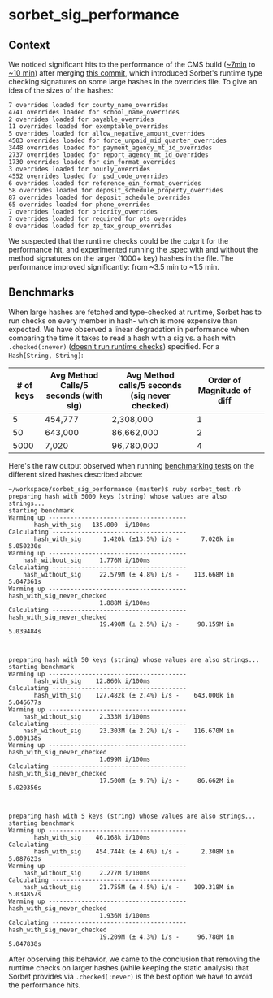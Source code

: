 # sorbet_sig_performance

<h2>Context</h2>

We noticed significant hits to the performance of the CMS build ([~7min](https://buildkite.com/gusto/payroll-reference-data-cms/builds/3075) to [~10 min](https://buildkite.com/gusto/payroll-reference-data-cms/builds/3145)) after merging [this commit](https://github.com/Gusto/payroll_reference_data_cms/pull/499/commits/2185d6ead3d5c7d9b51f68f53c3aa95bdadb871b),
which introduced Sorbet's runtime type checking signatures on some large hashes in the overrides file. To give an idea of the sizes of the hashes:

```
7 overrides loaded for county_name_overrides
4741 overrides loaded for school_name_overrides
2 overrides loaded for payable_overrides
11 overrides loaded for exemptable_overrides
5 overrides loaded for allow_negative_amount_overrides
4503 overrides loaded for force_unpaid_mid_quarter_overrides
3448 overrides loaded for payment_agency_mt_id_overrides
2737 overrides loaded for report_agency_mt_id_overrides
1730 overrides loaded for ein_format_overrides
3 overrides loaded for hourly_overrides
4552 overrides loaded for psd_code_overrides
6 overrides loaded for reference_ein_format_overrides
58 overrides loaded for deposit_schedule_property_overrides
87 overrides loaded for deposit_schedule_overrides
65 overrides loaded for phone_overrides
7 overrides loaded for priority_overrides
7 overrides loaded for required_for_pts_overrides
8 overrides loaded for zp_tax_group_overrides
```

We suspected that the runtime checks could be the culprit for the performance hit, and experimented running the .spec 
with and without the method signatures on the larger (1000+ key) hashes in the file. The performance improved significantly: from ~3.5 min to ~1.5 min.

<h2>Benchmarks</h2>

When large hashes are fetched and type-checked at runtime, Sorbet has to run checks on every member in hash- which is more expensive than expected.
We have observed a linear degradation in performance when comparing the time it takes to read a hash with a sig vs. a hash with `.checked(:never)` ([doesn't run runtime checks](https://sorbet.org/docs/runtime#checked-whether-to-check-in-the-first-place)) specified.
For a `Hash[String, String]`:

| # of keys  |  Avg Method Calls/5 seconds (with sig) | Avg Method calls/5 seconds (sig never checked)  | Order of Magnitude of diff  |   |
|---|---|---|---|---|
| 5  | 454,777  |  2,308,000 | 1|
|  50 | 643,000  | 86,662,000  |  2| 
|  5000 | 7,020  |  96,780,000 | 4| 


Here's the raw output observed when running [benchmarking tests](https://github.com/bbuchalter/sorbet_sig_performance/blob/master/sorbet_test.rb) on the different sized hashes described above: 

```
~/workspace/sorbet_sig_performance (master)$ ruby sorbet_test.rb
preparing hash with 5000 keys (string) whose values are also strings...
starting benchmark
Warming up --------------------------------------
       hash_with_sig   135.000  i/100ms
Calculating -------------------------------------
       hash_with_sig      1.420k (±13.5%) i/s -      7.020k in   5.050230s
Warming up --------------------------------------
    hash_without_sig     1.776M i/100ms
Calculating -------------------------------------
    hash_without_sig     22.579M (± 4.8%) i/s -    113.668M in   5.047361s
Warming up --------------------------------------
hash_with_sig_never_checked
                         1.888M i/100ms
Calculating -------------------------------------
hash_with_sig_never_checked
                         19.490M (± 2.5%) i/s -     98.159M in   5.039484s



preparing hash with 50 keys (string) whose values are also strings...
starting benchmark
Warming up --------------------------------------
       hash_with_sig    12.860k i/100ms
Calculating -------------------------------------
       hash_with_sig    127.482k (± 2.4%) i/s -    643.000k in   5.046677s
Warming up --------------------------------------
    hash_without_sig     2.333M i/100ms
Calculating -------------------------------------
    hash_without_sig     23.303M (± 2.2%) i/s -    116.670M in   5.009138s
Warming up --------------------------------------
hash_with_sig_never_checked
                         1.699M i/100ms
Calculating -------------------------------------
hash_with_sig_never_checked
                         17.500M (± 9.7%) i/s -     86.662M in   5.020356s



preparing hash with 5 keys (string) whose values are also strings...
starting benchmark
Warming up --------------------------------------
       hash_with_sig    46.168k i/100ms
Calculating -------------------------------------
       hash_with_sig    454.744k (± 4.6%) i/s -      2.308M in   5.087623s
Warming up --------------------------------------
    hash_without_sig     2.277M i/100ms
Calculating -------------------------------------
    hash_without_sig     21.755M (± 4.5%) i/s -    109.318M in   5.034857s
Warming up --------------------------------------
hash_with_sig_never_checked
                         1.936M i/100ms
Calculating -------------------------------------
hash_with_sig_never_checked
                         19.209M (± 4.3%) i/s -     96.780M in   5.047838s
```

After observing this behavior, we came to the conclusion that removing the runtime checks on larger hashes (while keeping the static analysis) that Sorbet provides via `.checked(:never)` is the best option we have to avoid the performance hits.
